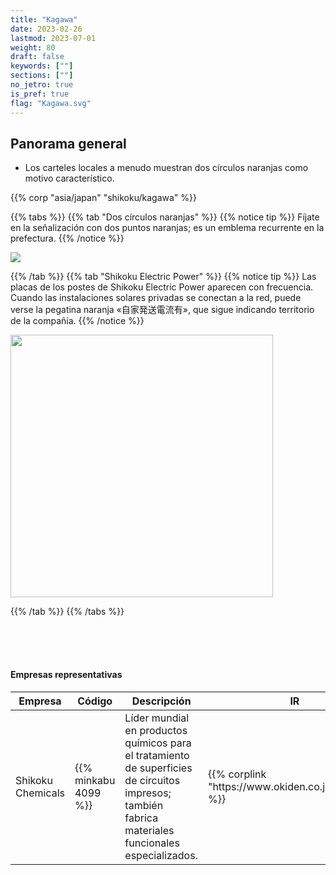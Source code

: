 ```yaml
---
title: "Kagawa"
date: 2023-02-26
lastmod: 2023-07-01
weight: 80
draft: false
keywords: [""]
sections: [""]
no_jetro: true
is_pref: true
flag: "Kagawa.svg"
---
```



<div class="main-desciption country-description">
    <h2 class="section-title">Panorama general</h2>
    <ul class="rule-list">
        <li>Los carteles locales a menudo muestran dos círculos naranjas como motivo característico.</li>
    </ul>
    {{% corp "asia/japan" "shikoku/kagawa" %}}
</div>

{{% tabs %}}
{{% tab "Dos círculos naranjas" %}}
{{% notice tip %}}
Fíjate en la señalización con dos puntos naranjas; es un emblema recurrente en la prefectura.
{{% /notice %}}

<div class="googlemap-if">
<img src="/rule/asia/japan/shikoku/kagawa/otaki_tunnel_nio.jpg">
</div>

{{% /tab %}}
{{% tab "Shikoku Electric Power" %}}
{{% notice tip %}}
Las placas de los postes de Shikoku Electric Power aparecen con frecuencia. Cuando las instalaciones solares privadas se conectan a la red, puede verse la pegatina naranja «自家発送電流有», que sigue indicando territorio de la compañía.
{{% /notice %}}

<div class="googlemap-if">
<img src="/rule/asia/japan/pole/pole-shikoku.png" width="420px">
</div>

{{% /tab %}}
{{% /tabs %}}


<div class="container-corp mt-5" id="corp-desc" style="padding-top:50px">
    <h4 class="mb-4">Empresas representativas</h4>
    <table class="table table-striped table-bordered">
        <thead class="table-light">
            <tr>
                <th scope="col" class="col-width-2">Empresa</th>
                <th scope="col" class="col-width-1">Código</th>
                <th scope="col" class="col-width-7">Descripción</th>
                <th scope="col" class="col-width-05">IR</th>
                <th scope="col" class="col-width-05">Dividendos</th>
            </tr>
        </thead>
        <tbody class="corp-desc">
            <tr>
                <td>Shikoku Chemicals</td>
                <td>{{% minkabu 4099 %}}</td>
                <td>Líder mundial en productos químicos para el tratamiento de superficies de circuitos impresos; también fabrica materiales funcionales especializados.</td>
                <td>{{% corplink "https://www.okiden.co.jp/ir/library/" %}}</td>
                <td>{{% dividend "tokyo" "4099" %}}</td>
            </tr>
        </tbody>
    </table>
</div>
